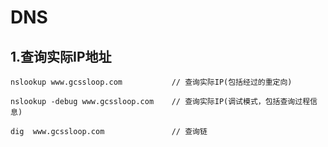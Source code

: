 # DNS 

## 1.查询实际IP地址

```
nslookup www.gcssloop.com           // 查询实际IP(包括经过的重定向)

nslookup -debug www.gcssloop.com    // 查询实际IP(调试模式，包括查询过程信息)

dig  www.gcssloop.com               // 查询链
```
